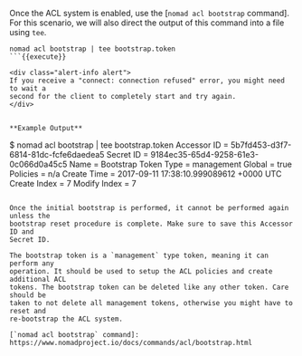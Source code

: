 <style type="text/css">
  .lang-screenshot { -webkit-touch-callout: none; -webkit-user-select: none; -khtml-user-select: none; -moz-user-select: none; -ms-user-select: none; user-select: none; }
  .alert { position: relative; padding: .75rem 1.25rem; margin-bottom: 1rem; border: 1px solid transparent; border-radius: .25rem; }
  .alert-info    { color: #0c5460; background-color: #d1ecf1; border-color: #bee5eb; }
</style>

Once the ACL system is enabled, use the [`nomad acl bootstrap` command]. For
this scenario, we will also direct the output of this command into a file using
`tee`.

```shell
nomad acl bootstrap | tee bootstrap.token
```{{execute}}

<div class="alert-info alert">
If you receive a "connect: connection refused" error, you might need to wait a
second for the client to completely start and try again.
</div>


**Example Output**

```
$ nomad acl bootstrap | tee bootstrap.token
Accessor ID  = 5b7fd453-d3f7-6814-81dc-fcfe6daedea5
Secret ID    = 9184ec35-65d4-9258-61e3-0c066d0a45c5
Name         = Bootstrap Token
Type         = management
Global       = true
Policies     = n/a
Create Time  = 2017-09-11 17:38:10.999089612 +0000 UTC
Create Index = 7
Modify Index = 7
```

Once the initial bootstrap is performed, it cannot be performed again unless the
bootstrap reset procedure is complete. Make sure to save this Accessor ID and
Secret ID.

The bootstrap token is a `management` type token, meaning it can perform any
operation. It should be used to setup the ACL policies and create additional ACL
tokens. The bootstrap token can be deleted like any other token. Care should be
taken to not delete all management tokens, otherwise you might have to reset and
re-bootstrap the ACL system.

[`nomad acl bootstrap` command]: https://www.nomadproject.io/docs/commands/acl/bootstrap.html

